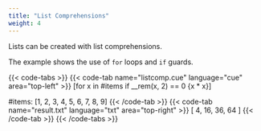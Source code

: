```yaml
---
title: "List Comprehensions"
weight: 4
---
```


Lists can be created with list comprehensions.

The example shows the use of `for` loops and `if` guards.

{{< code-tabs >}}
{{< code-tab name="listcomp.cue" language="cue" area="top-left" >}}
[for x in #items if __rem(x, 2) == 0 {x * x}]

#items: [1, 2, 3, 4, 5, 6, 7, 8, 9]
{{< /code-tab >}}
{{< code-tab name="result.txt" language="txt" area="top-right" >}}
[
    4,
    16,
    36,
    64
]
{{< /code-tab >}}
{{< /code-tabs >}}

